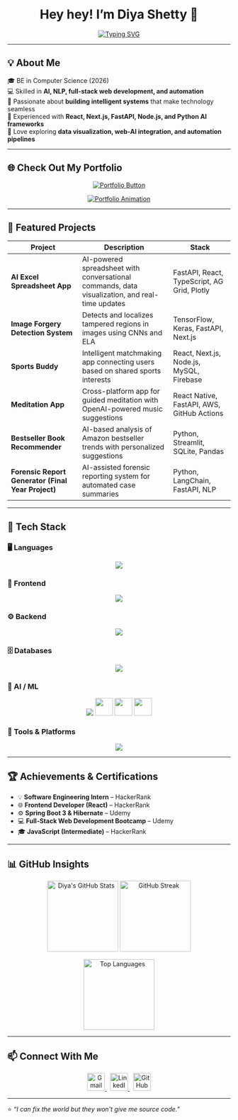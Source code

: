 <!-- Typing animation -->
<h1 align="center">Hey hey! I’m Diya Shetty 👋</h1>

<p align="center">
  <a href="https://git.io/typing-svg">
    <img src="https://readme-typing-svg.herokuapp.com?font=Fira+Code&pause=1000&color=3EB489&center=true&vCenter=true&width=550&lines=AI+Developer+💻;Full+Stack+Engineer+🚀;Machine+Learning+Explorer+🧠;Building+smart+and+scalable+apps+⚙️" alt="Typing SVG" />
  </a>
</p>

---

## 💡 About Me

🎓 BE in Computer Science (2026)  
💻 Skilled in **AI, NLP, full-stack web development, and automation**  
🧠 Passionate about **building intelligent systems** that make technology seamless  
🚀 Experienced with **React, Next.js, FastAPI, Node.js, and Python AI frameworks**  
💬 Love exploring **data visualization, web-AI integration, and automation pipelines**

---

## 🌐 Check Out My Portfolio  

<p align="center">
  <a href="https://diya-shetty-portfolio.vercel.app" target="_blank">
    <img src="https://img.shields.io/badge/%20Visit%20My%20Portfolio-Click%20Here!-3EB489?style=for-the-badge&logo=sparkles&logoColor=white" alt="Portfolio Button"/>
  </a>
</p>

<p align="center">
  <a href="https://diya-shetty-portfolio.vercel.app">
    <img src="https://readme-typing-svg.herokuapp.com?font=Poppins&pause=1000&color=3EB489&center=true&vCenter=true&width=500&lines=💻+Live+Projects;🎨+UI%2FUX+Showcase;⚙️+AI+and+Full+Stack+Work;🚀+See+My+Latest+Creations!" alt="Portfolio Animation" />
  </a>
</p>

---

## 🚀 Featured Projects

| Project | Description | Stack |
|----------|--------------|-------|
| **AI Excel Spreadsheet App** | AI-powered spreadsheet with conversational commands, data visualization, and real-time updates | FastAPI, React, TypeScript, AG Grid, Plotly |
| **Image Forgery Detection System** | Detects and localizes tampered regions in images using CNNs and ELA | TensorFlow, Keras, FastAPI, Next.js |
| **Sports Buddy** | Intelligent matchmaking app connecting users based on shared sports interests | React, Next.js, Node.js, MySQL, Firebase |
| **Meditation App** | Cross-platform app for guided meditation with OpenAI-powered music suggestions | React Native, FastAPI, AWS, GitHub Actions |
| **Bestseller Book Recommender** | AI-based analysis of Amazon bestseller trends with personalized suggestions | Python, Streamlit, SQLite, Pandas |
| **Forensic Report Generator (Final Year Project)** | AI-assisted forensic reporting system for automated case summaries | Python, LangChain, FastAPI, NLP |

---

## 🧰 Tech Stack

### 🖥️ Languages
<p align="center">
  <img src="https://skillicons.dev/icons?i=c,python,javascript,html,css" />
</p>

### 🎨 Frontend
<p align="center">
  <img src="https://skillicons.dev/icons?i=react,nextjs,tailwind,vite" />
</p>

### ⚙️ Backend
<p align="center">
  <img src="https://skillicons.dev/icons?i=fastapi,nodejs,django,dotnet" />
</p>

### 🗄️ Databases
<p align="center">
  <img src="https://skillicons.dev/icons?i=mysql,sqlite" />
</p>

### 🤖 AI / ML
<p align="center">
  <img src="https://skillicons.dev/icons?i=tensorflow,pytorch" />
  <img src="https://img.shields.io/badge/HuggingFace-FFD21E?logo=huggingface&logoColor=white&style=for-the-badge" height="40"/>
  <img src="https://img.shields.io/badge/OpenAI-412991?logo=openai&logoColor=white&style=for-the-badge" height="40"/>
  <img src="https://img.shields.io/badge/LangChain-0F9D58?style=for-the-badge&logo=chainlink&logoColor=white" height="40"/>
</p>

### 🧩 Tools & Platforms
<p align="center">
  <img src="https://skillicons.dev/icons?i=githubactions,docker,firebase,aws,figma" />
</p>

---

## 🏆 Achievements & Certifications

- 💡 **Software Engineering Intern** – HackerRank  
- 🌐 **Frontend Developer (React)** – HackerRank  
- ⚙️ **Spring Boot 3 & Hibernate** – Udemy  
- 💻 **Full-Stack Web Development Bootcamp** – Udemy  
- 🎓 **JavaScript (Intermediate)** – HackerRank  

---

## 📊 GitHub Insights

<p align="center">
  <img src="https://github-readme-stats.vercel.app/api?username=diyashettyy&show_icons=true&theme=transparent&include_all_commits=true&count_private=true&line_height=24" height="160" alt="Diya's GitHub Stats" />
  <img src="https://github-readme-streak-stats.herokuapp.com/?user=diyashettyy&theme=transparent" height="160" alt="GitHub Streak"/>
</p>

<p align="center">
  <img src="https://github-readme-stats.vercel.app/api/top-langs/?username=diyashettyy&layout=compact&theme=transparent&langs_count=6&hide_border=true" height="160" alt="Top Languages"/>
</p>

---

## 📫 Connect With Me

<p align="center">
  <a href="mailto:diyashetty145@gmail.com">
    <img src="https://skillicons.dev/icons?i=gmail" alt="Gmail" height="40"/>
  </a>
  &nbsp;
  <a href="https://www.linkedin.com/in/shetty-diya/">
    <img src="https://skillicons.dev/icons?i=linkedin" alt="LinkedIn" height="40"/>
  </a>
  &nbsp;
  <a href="https://github.com/diyashettyy">
    <img src="https://skillicons.dev/icons?i=github" alt="GitHub" height="40"/>
  </a>
</p>

---

⭐ *“I can fix the world but they won't give me source code.”*
